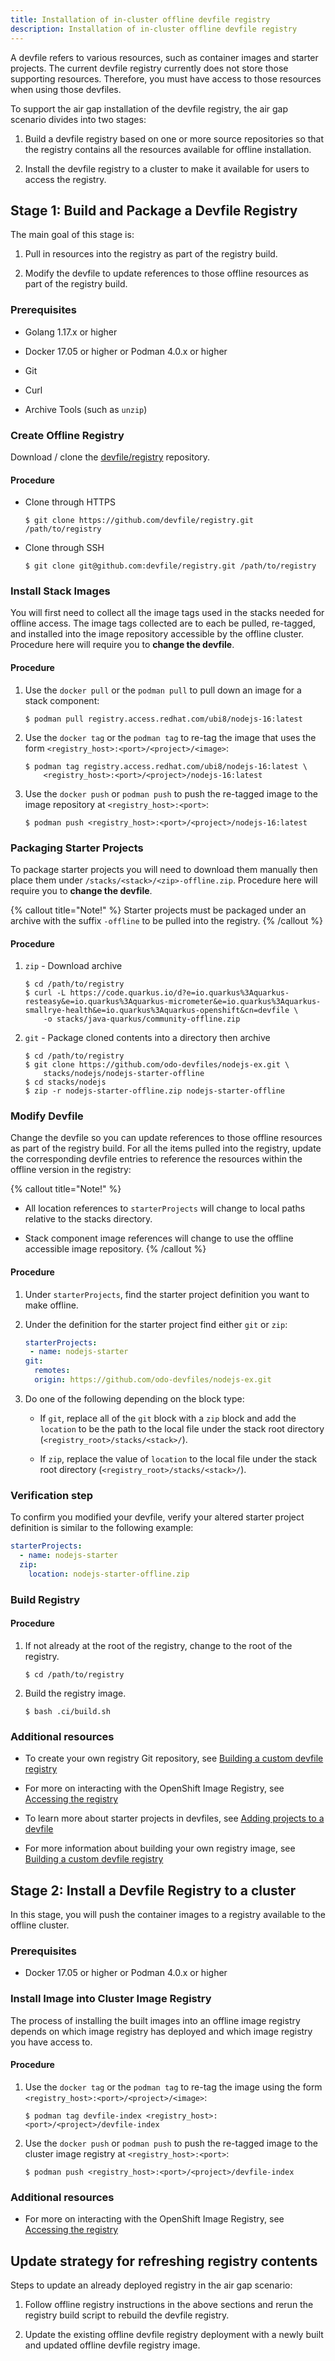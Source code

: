 ```yaml
---
title: Installation of in-cluster offline devfile registry
description: Installation of in-cluster offline devfile registry
---
```


A devfile refers to various resources, such as container images and
starter projects. The current devfile registry currently does not store
those supporting resources. Therefore, you must have access to those
resources when using those devfiles.

To support the air gap installation of the devfile registry, the air gap
scenario divides into two stages:

1. Build a devfile registry based on one or more source repositories so
    that the registry contains all the resources available for offline
    installation.

2. Install the devfile registry to a cluster to make it available for
    users to access the registry.

## Stage 1: Build and Package a Devfile Registry

The main goal of this stage is:

1. Pull in resources into the registry as part of the registry build.

2. Modify the devfile to update references to those offline resources
    as part of the registry build.

### Prerequisites

- Golang 1.17.x or higher

- Docker 17.05 or higher or Podman 4.0.x or higher

- Git

- Curl

- Archive Tools (such as `unzip`)

### Create Offline Registry

Download / clone the
[devfile/registry](https://github.com/devfile/registry) repository.

#### Procedure

- Clone through HTTPS

    ```shell-session
    $ git clone https://github.com/devfile/registry.git /path/to/registry
    ```

- Clone through SSH

    ```shell-session
    $ git clone git@github.com:devfile/registry.git /path/to/registry
    ```

### Install Stack Images

You will first need to collect all the image tags used in the stacks
needed for offline access. The image tags collected are to each be
pulled, re-tagged, and installed into the image repository accessible by
the offline cluster. Procedure here will require you to **change the
devfile**.

#### Procedure

1. Use the `docker pull` or the `podman pull` to pull down an image for
    a stack component:

    ```shell-session
    $ podman pull registry.access.redhat.com/ubi8/nodejs-16:latest
    ```

2. Use the `docker tag` or the `podman tag` to re-tag the image that
    uses the form `<registry_host>:<port>/<project>/<image>`:

    ```shell-session
    $ podman tag registry.access.redhat.com/ubi8/nodejs-16:latest \
        <registry_host>:<port>/<project>/nodejs-16:latest
    ```

3. Use the `docker push` or `podman push` to push the re-tagged image
    to the image repository at `<registry_host>:<port>`:

    ```shell-session
    $ podman push <registry_host>:<port>/<project>/nodejs-16:latest
    ```

### Packaging Starter Projects

To package starter projects you will need to download them manually then
place them under `/stacks/<stack>/<zip>-offline.zip`. Procedure here
will require you to **change the devfile**.

{% callout title="Note!" %}
Starter projects must be packaged under an archive with the
suffix `-offline` to be pulled into the registry.
{% /callout %}

#### Procedure

1. `zip` - Download archive

    ```shell-session {% title="Example" %}
    $ cd /path/to/registry
    $ curl -L https://code.quarkus.io/d?e=io.quarkus%3Aquarkus-resteasy&e=io.quarkus%3Aquarkus-micrometer&e=io.quarkus%3Aquarkus-smallrye-health&e=io.quarkus%3Aquarkus-openshift&cn=devfile \
        -o stacks/java-quarkus/community-offline.zip
    ```

2. `git` - Package cloned contents into a directory then archive

    ```shell-session {% title="Example" %}
    $ cd /path/to/registry
    $ git clone https://github.com/odo-devfiles/nodejs-ex.git \
        stacks/nodejs/nodejs-starter-offline
    $ cd stacks/nodejs
    $ zip -r nodejs-starter-offline.zip nodejs-starter-offline
    ```

### Modify Devfile

Change the devfile so you can update references to those offline
resources as part of the registry build. For all the items pulled into
the registry, update the corresponding devfile entries to reference the
resources within the offline version in the registry:

{% callout title="Note!" %}
- All location references to `starterProjects` will change to local
    paths relative to the stacks directory.

- Stack component image references will change to use the offline
    accessible image repository.
{% /callout %}

#### Procedure

1. Under `starterProjects`, find the starter project definition you
    want to make offline.

2. Under the definition for the starter project find either `git` or
    `zip`:

    ```yaml {% title="Before: Starter Project" filename="devfile.yaml" %}
    starterProjects:
     - name: nodejs-starter
    git:
      remotes:
      origin: https://github.com/odo-devfiles/nodejs-ex.git
    ```

3. Do one of the following depending on the block type:

    - If `git`, replace all of the `git` block with a `zip` block and
      add the `location` to be the path to the local file under the
      stack root directory (`<registry_root>/stacks/<stack>/`).

    - If `zip`, replace the value of `location` to the local file
      under the stack root directory
      (`<registry_root>/stacks/<stack>/`).

### Verification step

To confirm you modified your devfile, verify your altered starter
project definition is similar to the following example:

```yaml {% title="After: Starter Project" filename="devfile.yaml" %}
starterProjects:
  - name: nodejs-starter
  zip:
    location: nodejs-starter-offline.zip
```

### Build Registry

#### Procedure

1. If not already at the root of the registry, change to the root of
    the registry.

    ```shell-session
    $ cd /path/to/registry
    ```

2. Build the registry image.

    ```shell-session
    $ bash .ci/build.sh
    ```

### Additional resources

- To create your own registry Git repository, see [Building a custom
  devfile registry](./building-a-custom-devfile-registry)

- For more on interacting with the OpenShift Image Registry, see
  [Accessing the
  registry](https://docs.openshift.com/container-platform/4.10/registry/accessing-the-registry.html)

- To learn more about starter projects in devfiles, see [Adding
  projects to a devfile](./adding-projects)

- For more information about building your own registry image, see
  [Building a custom devfile
  registry](./building-a-custom-devfile-registry)

## Stage 2: Install a Devfile Registry to a cluster

In this stage, you will push the container images to a registry
available to the offline cluster.

### Prerequisites

- Docker 17.05 or higher or Podman 4.0.x or higher

### Install Image into Cluster Image Registry

The process of installing the built images into an offline image
registry depends on which image registry has deployed and which image
registry you have access to.

#### Procedure

1. Use the `docker tag` or the `podman tag` to re-tag the image using
    the form `<registry_host>:<port>/<project>/<image>`:

    ```shell-session
    $ podman tag devfile-index <registry_host>:<port>/<project>/devfile-index
    ```

2. Use the `docker push` or `podman push` to push the re-tagged image
    to the cluster image registry at `<registry_host>:<port>`:

    ```shell-session
    $ podman push <registry_host>:<port>/<project>/devfile-index
    ```

### Additional resources

- For more on interacting with the OpenShift Image Registry, see
  [Accessing the
  registry](https://docs.openshift.com/container-platform/4.10/registry/accessing-the-registry.html)

## Update strategy for refreshing registry contents

Steps to update an already deployed registry in the air gap scenario:

1. Follow offline registry instructions in the above sections and rerun
    the registry build script to rebuild the devfile registry.

2. Update the existing offline devfile registry deployment with a newly
    built and updated offline devfile registry image.
